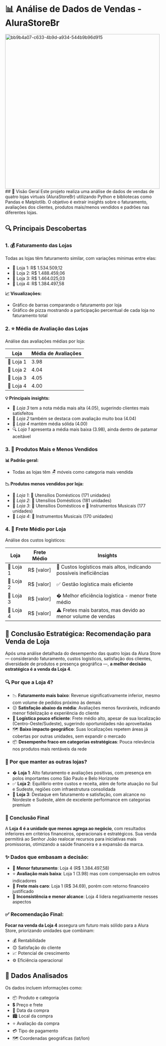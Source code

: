 # 📊 Análise de Dados de Vendas - AluraStoreBr
<img width="500" height="500" alt="bb9b4a07-c633-4b9d-a934-544b9b96d915" src="https://github.com/user-attachments/assets/c3023254-2488-49f7-87a4-688387355a9b" />
## 🌟 Visão Geral
Este projeto realiza uma análise de dados de vendas de quatro lojas virtuais (AluraStoreBr) utilizando Python e bibliotecas como Pandas e Matplotlib. O objetivo é extrair insights sobre o faturamento, avaliações dos clientes, produtos mais/menos vendidos e padrões nas diferentes lojas.

## 🔍 Principais Descobertas

### 1. 💰 Faturamento das Lojas
Todas as lojas têm faturamento similar, com variações mínimas entre elas:
- 🏪 Loja 1: R$ 1.534.509,12
- 🏪 Loja 2: R$ 1.488.459,06
- 🏪 Loja 3: R$ 1.464.025,03
- 🏪 Loja 4: R$ 1.384.497,58

**📈 Visualizações:**
- Gráfico de barras comparando o faturamento por loja
- Gráfico de pizza mostrando a participação percentual de cada loja no faturamento total

### 2. ⭐ Média de Avaliação das Lojas
Análise das avaliações médias por loja:

| Loja   | Média de Avaliações |
|--------|---------------------|
| 🏪 Loja 1 | 3.98                |
| 🏪 Loja 2 | 4.04                |
| 🏪 Loja 3 | 4.05                |
| 🏪 Loja 4 | 4.00                |

**💡 Principais insights:**
- 🥇 *Loja 3* tem a nota média mais alta (4.05), sugerindo clientes mais satisfeitos
- 🥈 *Loja 2* também se destaca com avaliação muito boa (4.04)
- 🏅 *Loja 4* mantém média sólida (4.00)
- 🔍 *Loja 1* apresenta a média mais baixa (3.98), ainda dentro de patamar aceitável

### 3. 🛒 Produtos Mais e Menos Vendidos
**📊 Padrão geral:**
- Todas as lojas têm 🪑 móveis como categoria mais vendida

**📉 Produtos menos vendidos por loja:**
- 🏪 *Loja 1*: 🍳 Utensílios Domésticos (171 unidades)
- 🏪 *Loja 2*: 🍳 Utensílios Domésticos (181 unidades)
- 🏪 *Loja 3*: 🍳 Utensílios Domésticos e 🎸 Instrumentos Musicais (177 unidades)
- 🏪 *Loja 4*: 🎸 Instrumentos Musicais (170 unidades)

### 4. 🚚 Frete Médio por Loja
Análise dos custos logísticos:

| Loja   | Frete Médio | Insights |
|--------|-------------|----------|
| 🏪 Loja 1 | R$ [valor]  | 📌 Custos logísticos mais altos, indicando possíveis ineficiências |
| 🏪 Loja 2 | R$ [valor]  | ✅ Gestão logística mais eficiente |
| 🏪 Loja 3 | R$ [valor]  | � Melhor eficiência logística - menor frete médio |
| 🏪 Loja 4 | R$ [valor]  | ⚠️ Fretes mais baratos, mas devido ao menor volume de vendas |

## 📌 Conclusão Estratégica: Recomendação para Venda de Loja

Após uma análise detalhada do desempenho das quatro lojas da Alura Store — considerando faturamento, custos logísticos, satisfação dos clientes, diversidade de produtos e presença geográfica —, **a melhor decisão estratégica é a venda da Loja 4**.

### 🔍 Por que a Loja 4?

- 📉 **Faturamento mais baixo**: Revenue significativamente inferior, mesmo com volume de pedidos próximo às demais
- 😕 **Satisfação abaixo da média**: Avaliações menos favoráveis, indicando menor fidelização e experiência do cliente
- 🚛 **Logística pouco eficiente**: Frete médio alto, apesar de sua localização (Centro-Oeste/Sudeste), sugerindo oportunidades não aproveitadas
- 🗺️ **Baixo impacto geográfico**: Suas localizações repetem áreas já cobertas por outras unidades, sem expandir o mercado
- 📦 **Desempenho fraco em categorias estratégicas**: Pouca relevância nos produtos mais rentáveis da rede

### 💎 Por que manter as outras lojas?

- � **Loja 1**: Alto faturamento e avaliações positivas, com presença em polos importantes como São Paulo e Belo Horizonte
- ✅ **Loja 2**: Equilíbrio entre custos e receita, além de forte atuação no Sul e Sudeste, regiões com infraestrutura consolidada
- 🥇 **Loja 3**: Destaque em faturamento e satisfação, com alcance no Nordeste e Sudeste, além de excelente performance em categorias premium

### 🎯 Conclusão Final

A **Loja 4 é a unidade que menos agrega ao negócio**, com resultados inferiores em critérios financeiros, operacionais e estratégicos. Sua venda permitirá ao Senhor João realocar recursos para iniciativas mais promissoras, otimizando a saúde financeira e a expansão da marca.

### ✨ Dados que embasam a decisão:

- 💸 **Menor faturamento**: Loja 4 (R$ 1.384.497,58)
- ⭐ **Avaliação mais baixa**: Loja 1 (3.98) mas com compensação em outros indicadores
- 🚚 **Frete mais caro**: Loja 1 (R$ 34.69), porém com retorno financeiro justificado
- 📍 **Inconsistência e menor alcance**: Loja 4 lidera negativamente nesses aspectos

### ✅ Recomendação Final:

**Focar na venda da Loja 4** assegura um futuro mais sólido para a Alura Store, priorizando unidades que combinam:
- 💰 Rentabilidade
- 😊 Satisfação do cliente 
- 📈 Potencial de crescimento
- ⚙️ Eficiência operacional


## 📂 Dados Analisados
Os dados incluem informações como:
- 📦 Produto e categoria
- 💲 Preço e frete
- 📅 Data da compra
- 🏙️ Local da compra
- ⭐ Avaliação da compra
- 💳 Tipo de pagamento
- 🗺️ Coordenadas geográficas (lat/lon)


